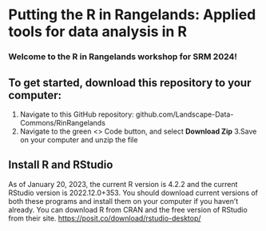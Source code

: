 

# Putting the R in Rangelands: Applied tools for data analysis in R
### Welcome to the R in Rangelands workshop for SRM 2024! 

## To get started, download this repository to your computer: 
1. Navigate to this GitHub repository: github.com/Landscape-Data-Commons/RinRangelands
2. Navigate to the green <> Code button, and select **Download Zip**
3.Save on your computer and unzip the file


## Install R and RStudio
As of January 20, 2023, the current R version is 4.2.2 and the current RStudio version is 2022.12.0+353. You should download current versions of both these programs and install them on your computer if you haven’t already. You can download R from CRAN and the free version of RStudio from their site. 
https://posit.co/download/rstudio-desktop/
